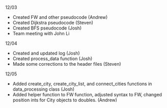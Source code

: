 12/03
- Created FW and other pseudocode (Andrew)
- Created Dijkstra pseudocode (Steven)
- Created BFS pseudocode (Josh)
- Team meeting with John Li

12/04
- Created and updated log (Josh)
- Created process_data function (Josh)
- Made some corrections to the header files (Steven)

12/05
- Added create_city, create_city_list, and connect_cities functions in data_processing class (Josh)
- Added helper function to FW function, adjusted syntax to FW, changed position ints for City objects to doubles. (Andrew)
